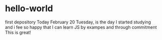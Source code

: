 # hello-world
first depository
Today February 20 Tuesday, is the day I started studying and i fee so happy that I can learn JS by exampes and through commitment 
This is great!
